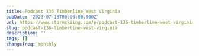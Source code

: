 ```yaml
---
title: Podcast 136 Timberline West Virginia
pubDate: '2023-07-18T00:00:00.000Z'
url: https://www.stormskiing.com/p/podcast-136-timberline-west-virginia
slug: podcast-136-timberline-west-virginia
description: ''
tags: []
changefreq: monthly
---
```


<!-- Add post content below -->
